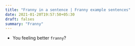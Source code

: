 ```yaml
---
title: "Franny in a sentence | Franny example sentences"
date: 2021-01-20T19:57:50+05:30
draft: falses
summary: "Franny"
---
```

- You feeling better `franny`?
                 
